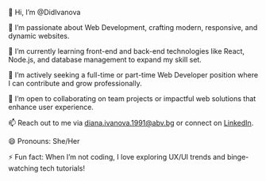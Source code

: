 👋 Hi, I’m @DidIvanova

👀 I’m passionate about Web Development, crafting modern, responsive, and dynamic websites.

🌱 I’m currently learning front-end and back-end technologies like React, Node.js, and database management to expand my skill set.

💼 I’m actively seeking a full-time or part-time Web Developer position where I can contribute and grow professionally.

💞️ I’m open to collaborating on team projects or impactful web solutions that enhance user experience.

📫 Reach out to me via diana.ivanova.1991@abv.bg or connect on [LinkedIn](https://www.linkedin.com/in/diana-ivanova-b9086490/).

😄 Pronouns: She/Her

⚡ Fun fact: When I’m not coding, I love exploring UX/UI trends and binge-watching tech tutorials!

<!---
DidIvanova/DidIvanova is a ✨ special ✨ repository because its `README.md` (this file) appears on your GitHub profile.
You can click the Preview link to take a look at your changes.
--->

